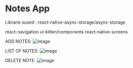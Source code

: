 # Notes App

Librarie sused :
react-native-async-storage/async-storage

react-navigation
ui-kitten/components
react-native-screens

ADD NOTES:
![image](https://user-images.githubusercontent.com/107784718/227884959-804448d4-f121-4dbc-b4d4-868275619582.png)

LIST OF NOTES:
![image](https://user-images.githubusercontent.com/107784718/227900629-472dbe46-eff2-4021-b6ae-9631190abe53.png)

DELETE NOTE:
![image](https://user-images.githubusercontent.com/107784718/227900861-9ea21755-f0c3-4546-83b5-cf8be3eb9b3f.png)
